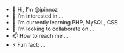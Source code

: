 - 👋 Hi, I’m @jpinnoz
- 👀 I’m interested in ...
- 🌱 I’m currently learning PHP, MySQL, CSS
- 💞️ I’m looking to collaborate on ...
- 📫 How to reach me ...
- ⚡ Fun fact: ...

<!---
jpinnoz/jpinnoz is a ✨ special ✨ repository because its `README.md` (this file) appears on your GitHub profile.
You can click the Preview link to take a look at your changes.
--->
